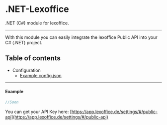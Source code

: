 # .NET-Lexoffice
.NET (C#) module for lexoffice.
___
With this module you can easily integrate the lexoffice Public API into your C# (.NET) project.

## Table of contents
- Configuration
    - [Example config.json](#example-configjson)
___
#### Example
```cs
//Soon
```
You can get your API Key here: [https://app.lexoffice.de/settings/#/public-api](https://app.lexoffice.de/settings/#/public-api)
